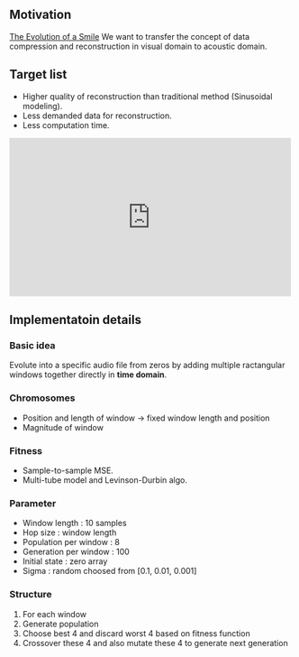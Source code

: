 ## Motivation
[The Evolution of a Smile](https://github.com/peterbraden/genetic-lisa#the-evolution-of-a-smile)
We want to transfer the concept of data compression and reconstruction in visual domain to acoustic domain.

## Target list
- Higher quality of reconstruction than traditional method (Sinusoidal modeling).
- Less demanded data for reconstruction.
- Less computation time.

<iframe src="https://youtu.be/Uai3kH_Egsw" width="500" height="281" frameborder="0" webkitallowfullscreen mozallowfullscreen allowfullscreen></iframe>

## Implementatoin details
### Basic idea
Evolute into a specific audio file from zeros by adding multiple ractangular windows together directly in **time domain**.
### Chromosomes
- Position and length of window -> fixed window length and position
- Magnitude of window
### Fitness
- Sample-to-sample MSE.
- Multi-tube model and Levinson-Durbin algo.
### Parameter 
- Window length : 10 samples
- Hop size : window length
- Population per window : 8
- Generation per window : 100
- Initial state : zero array
- Sigma : random choosed from [0.1, 0.01, 0.001]
### Structure 
1. For each window
2. Generate population
3. Choose best 4 and discard worst 4 based on fitness function
4. Crossover these 4 and also mutate these 4 to generate next generation
